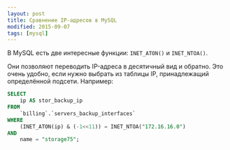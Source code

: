 ```yaml
---
layout: post
title: Сравнение IP-адресов в MySQL
modified: 2015-09-07
tags: [mysql]
---
```


В MySQL есть две интересные функции: `INET_ATON()` и `INET_NTOA()`.

Они позволяют переводить IP-адреса в десятичный вид и обратно. Это очень удобно, если нужно выбрать из таблицы IP, принадлежащий определённой подсети.
Например:

```sql
SELECT
    ip AS stor_backup_ip
FROM
    `billing`.`servers_backup_interfaces`
WHERE
    (INET_ATON(ip) & (-1<<11)) = INET_NTOA("172.16.16.0")
AND
    name = "storage75";
```

